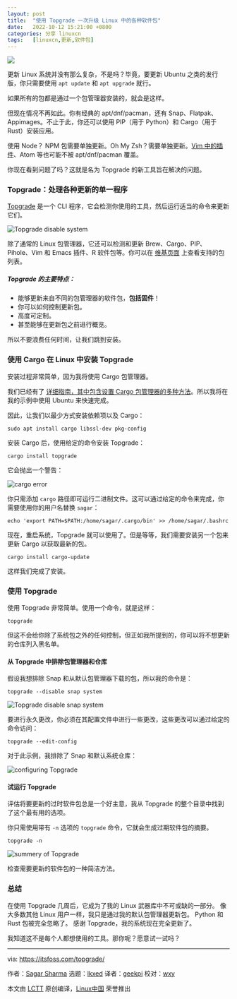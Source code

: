 ```yaml
---
layout: post
title:	"使用 Topgrade 一次升级 Linux 中的各种软件包"
date:	2022-10-12 15:21:00 +0800 
categories:	分享 linuxcn 
tags:	[linuxcn,更新,软件包]
---
```



![](/Asserts/Images//attachment/album/202210/12/152118mo5r6pohnn4o5h56.jpg)


更新 Linux 系统并没有那么复杂，不是吗？毕竟，要更新 Ubuntu 之类的发行版，你只需要使用 `apt update` 和 `apt upgrade` 就行。


如果所有的包都是通过一个包管理器安装的，就会是这样。


但现在情况不再如此。你有经典的 apt/dnf/pacman，还有 Snap、Flatpak、Appimages。不止于此，你还可以使用 PIP（用于 Python）和 Cargo（用于 Rust）安装应用。


使用 Node？ NPM 包需要单独更新。Oh My Zsh？需要单独更新。[Vim 中的插件](https://linuxhandbook.com/install-vim-plugins/)、Atom 等也可能不被 apt/dnf/pacman 覆盖。


你现在看到问题了吗？这就是名为 Topgrade 的新工具旨在解决的问题。


### Topgrade：处理各种更新的单一程序


[Topgrade](https://github.com/r-darwish/topgrade) 是一个 CLI 程序，它会检测你使用的工具，然后运行适当的命令来更新它们。


![Topgrade disable system](/Asserts/Images//attachment/album/202210/12/152120q9kktzhly9tgjmb2.png)


除了通常的 Linux 包管理器，它还可以检测和更新 Brew、Cargo、PIP、Pihole、Vim 和 Emacs 插件、R 软件包等。你可以在 [维基页面](https://github.com/r-darwish/topgrade/wiki/Step-list) 上查看支持的包列表。


##### Topgrade 的主要特点：


* 能够更新来自不同的包管理器的软件包，**包括固件**！
* 你可以如何控制更新包。
* 高度可定制。
* 甚至能够在更新包之前进行概览。


所以不要浪费任何时间，让我们跳到安装。


### 使用 Cargo 在 Linux 中安装 Topgrade


安装过程非常简单，因为我将使用 Cargo 包管理器。


我们已经有了 [详细指南，其中包含设置 Cargo 包管理器的多种方法](https://itsfoss.com/install-rust-cargo-ubuntu-linux/)。所以我将在我的示例中使用 Ubuntu 来快速完成。


因此，让我们以最少方式安装依赖项以及 Cargo：



```
sudo apt install cargo libssl-dev pkg-config

```

安装 Cargo 后，使用给定的命令安装 Topgrade：



```
cargo install topgrade

```

它会抛出一个警告：


![cargo error](/Asserts/Images//attachment/album/202210/12/152120naa5q222rrp29n7p.png)


你只需添加 `cargo` 路径即可运行二进制文件。这可以通过给定的命令来完成，你需要使用你的用户名替换 `sagar`：



```
echo 'export PATH=$PATH:/home/sagar/.cargo/bin' >> /home/sagar/.bashrc

```

现在，重启系统，Topgrade 就可以使用了。但是等等，我们需要安装另一个包来更新 Cargo 以获取最新的包。



```
cargo install cargo-update

```

这样我们完成了安装。


### 使用 Topgrade


使用 Topgrade 非常简单。使用一个命令，就是这样：



```
topgrade

```





但这不会给你除了系统包之外的任何控制，但正如我所提到的，你可以将不想更新的仓库列入黑名单。


#### 从 Topgrade 中排除包管理器和仓库


假设我想排除 Snap 和从默认包管理器下载的包，所以我的命令是：



```
topgrade --disable snap system

```

![Topgrade disable snap system](/Asserts/Images//attachment/album/202210/12/152121t3ivtpj5z3p8w3w5.png)


要进行永久更改，你必须在其配置文件中进行一些更改，这些更改可以通过给定的命令访问：



```
topgrade --edit-config

```

对于此示例，我排除了 Snap 和默认系统仓库：


![configuring Topgrade](/Asserts/Images//attachment/album/202210/12/152121hbh8wv114eekm0k4.png)


#### 试运行 Topgrade


评估将要更新的过时软件包总是一个好主意，我从 Topgrade 的整个目录中找到了这个最有用的选项。


你只需使用带有 `-n` 选项的 `topgrade` 命令，它就会生成过期软件包的摘要。



```
topgrade -n

```

![summery of Topgrade](/Asserts/Images//attachment/album/202210/12/152121m29c42zm7y77721h.png)


检查需要更新的软件包的一种简洁方法。


### 总结


在使用 Topgrade 几周后，它成为了我的 Linux 武器库中不可或缺的一部分。 像大多数其他 Linux 用户一样，我只是通过我的默认包管理器更新包。 Python 和 Rust 包被完全忽略了。 感谢 Topgrade，我的系统现在完全更新了。


我知道这不是每个人都想使用的工具。那你呢？愿意试一试吗？




---


via: <https://itsfoss.com/topgrade/>


作者：[Sagar Sharma](https://itsfoss.com/author/sagar/) 选题：[lkxed](https://github.com/lkxed) 译者：[geekpi](https://github.com/geekpi) 校对：[wxy](https://github.com/wxy)


本文由 [LCTT](https://github.com/LCTT/TranslateProject) 原创编译，[Linux中国](https://linux.cn/) 荣誉推出
